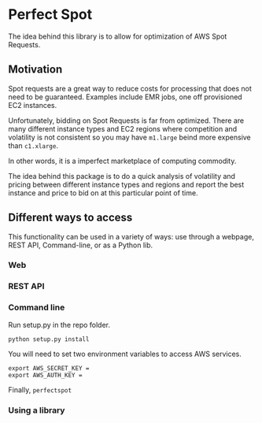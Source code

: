 # Perfect Spot
The idea behind this library is to allow for optimization of AWS Spot Requests.

## Motivation
Spot requests are a great way to reduce costs for processing that does not need to be guaranteed.
Examples include EMR jobs, one off provisioned EC2 instances.

Unfortunately, bidding on Spot Requests is far from optimized. There are many different instance types and EC2 regions where competition and volatility is not consistent so you may have `m1.large` beind more expensive than `c1.xlarge`.

In other words, it is a imperfect marketplace of computing commodity.

The idea behind this package is to do a quick analysis of volatility and pricing between different instance types and regions and report the best instance and price to bid on at this particular point of time.

## Different ways to access

This functionality can be used in a variety of ways: use through a webpage, REST API, Command-line, or as a Python lib.

### Web

### REST API

### Command line

Run setup.py in the repo folder.

`python setup.py install`

You will need to set two environment variables to access AWS services.
```
export AWS_SECRET_KEY = 
export AWS_AUTH_KEY =
```

Finally,
`perfectspot `


### Using a library


